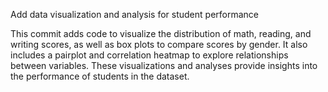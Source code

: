 Add data visualization and analysis for student performance

This commit adds code to visualize the distribution of math, reading, and writing scores, as well as box plots to compare scores by gender. 
It also includes a pairplot and correlation heatmap to explore relationships between variables. 
These visualizations and analyses provide insights into the performance of students in the dataset.
